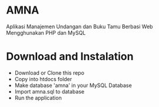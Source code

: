 # AMNA
Aplikasi Manajemen Undangan dan Buku Tamu Berbasi Web Mengghunakan PHP dan MySQL

# Download and Instalation
- Download or Clone this repo
- Copy into htdocs folder
- Make database 'amna' in your MySQL Database
- Import amna.sql to database
- Run the application

# 
